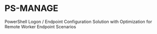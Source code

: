 # PS-MANAGE
PowerShell Logon / Endpoint Configuration Solution with Optimization for Remote Worker Endpoint Scenarios
